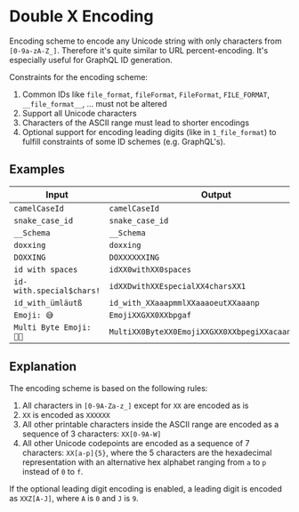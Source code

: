 # Double X Encoding

Encoding scheme to encode any Unicode string
with only characters from `[0-9a-zA-Z_]`.
Therefore it's quite similar to URL percent-encoding.
It's especially useful for GraphQL ID generation.

Constraints for the encoding scheme:

1. Common IDs like `file_format`, `fileFormat`, `FileFormat`,
    `FILE_FORMAT`, `__file_format__`, … must not be altered
1. Support all Unicode characters
1. Characters of the ASCII range must lead to shorter encodings
1. Optional support for encoding leading digits (like in `1_file_format`)
    to fulfill constraints of some ID schemes (e.g. GraphQL's).


## Examples

Input | Output
------|-------
`camelCaseId` | `camelCaseId`
`snake_case_id` | `snake_case_id`
`__Schema` | `__Schema`
`doxxing` | `doxxing`
`DOXXING` | `DOXXXXXXING`
`id with spaces` | `idXX0withXX0spaces`
`id-with.special$chars!` | `idXXDwithXXEspecialXX4charsXX1`
`id_with_ümläutß` | `id_with_XXaaapmmlXXaaaoeutXXaaanp`
`Emoji: 😅` | `EmojiXXGXX0XXbpgaf`
`Multi Byte Emoji: 👨‍🦲` | `MultiXX0ByteXX0EmojiXXGXX0XXbpegiXXacaanXXbpjlc`


## Explanation

The encoding scheme is based on the following rules:

1. All characters in `[0-9A-Za-z_]` except for `XX` are encoded as is
1. `XX` is encoded as `XXXXXX`
1. All other printable characters inside the ASCII range
    are encoded as a sequence of 3 characters: `XX[0-9A-W]`
1. All other Unicode codepoints are encoded as a sequence of 7 characters:
    `XX[a-p]{5}`, where the 5 characters are the hexadecimal representation
    with an alternative hex alphabet ranging from
    `a` to `p` instead of `0` to `f`.

If the optional leading digit encoding is enabled,
a leading digit is encoded as `XXZ[A-J]`, where `A` is `0` and `J` is `9`.
